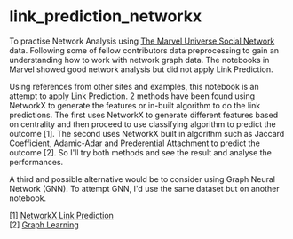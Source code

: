 # link_prediction_networkx

To practise Network Analysis using [The Marvel Universe Social Network](https://www.kaggle.com/datasets/csanhueza/the-marvel-universe-social-network/code?select=hero-network.csv) data. Following some of fellow contributors data preprocessing to gain an understanding how to work with network graph data. The notebooks in Marvel showed good network analysis but did not apply Link Prediction. 

Using references from other sites and examples, this notebook is an attempt to apply Link Prediction. 2 methods have been found using NetworkX to generate the features or in-built algorithm to do the link predictions. The first uses NetworkX to generate different features based on centrality and then proceed to use classifying algorithm to predict the outcome [1]. The second uses NetworkX built in algorithm such as Jaccard Coefficient, Adamic-Adar and Prederential Attachment to predict the outcome [2]. So I'll try both methods and see the result and analyse the performances.

A third and possible alternative would be to consider using Graph Neural Network (GNN). To attempt GNN, I'd use the same dataset but on another notebook. 

[1] [NetworkX Link Prediction](https://www.kaggle.com/code/mastmustu/networkx-link-prediction)   
[2] [Graph Learning](https://maelfabien.github.io/machinelearning/graph_4/)
